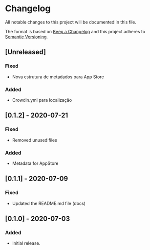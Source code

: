 # Changelog

All notable changes to this project will be documented in this file.

The format is based on [Keep a Changelog](http://keepachangelog.com/en/1.0.0/)
and this project adheres to [Semantic Versioning](http://semver.org/spec/v2.0.0.html).

## [Unreleased]

### Fixed
- Nova estrutura de metadados para App Store

### Added
- Crowdin.yml para localização

## [0.1.2] - 2020-07-21
### Fixed
- Removed unused files

### Added
- Metadata for AppStore

## [0.1.1] - 2020-07-09
### Fixed

- Updated the README.md file (docs)

## [0.1.0] - 2020-07-03

### Added

- Initial release.
